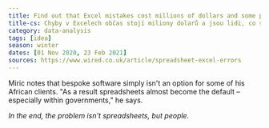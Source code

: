 ```yaml
---
title: Find out that Excel mistakes cost millions of dollars and some people fix them as a job
title-cs: Chyby v Excelech občas stojí miliony dolarů a jsou lidi, co se živí jejich opravou
category: data-analysis
tags: [idea]
season: winter
dates: [01 Nov 2020, 23 Feb 2021]
sources: https://www.wired.co.uk/article/spreadsheet-excel-errors
---
```


Miric notes that bespoke software simply isn't an option for some of his African clients. "As a result spreadsheets almost become the default – especially within governments," he says.

*In the end, the problem isn't spreadsheets, but people.*